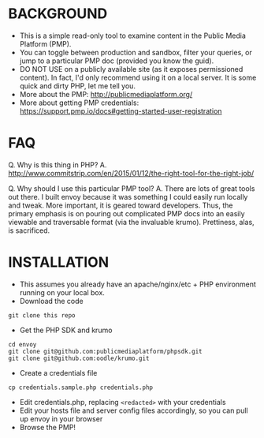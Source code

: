 BACKGROUND
==========
- This is a simple read-only tool to examine content in the Public Media Platform (PMP).
- You can toggle between production and sandbox, filter your queries, or jump to a particular PMP doc (provided you know the guid).
- DO NOT USE on a publicly available site (as it exposes permissioned content). In fact, I'd only recommend using it on a local server. It is some quick and dirty PHP, let me tell you.
- More about the PMP: http://publicmediaplatform.org/
- More about getting PMP credentials: https://support.pmp.io/docs#getting-started-user-registration

FAQ
===

Q. Why is this thing in PHP?
A. http://www.commitstrip.com/en/2015/01/12/the-right-tool-for-the-right-job/

Q. Why should I use this particular PMP tool?
A. There are lots of great tools out there. I built envoy because it was something I could easily run locally and tweak. More important, it is geared toward developers. Thus, the primary emphasis is on pouring out complicated PMP docs into an easily viewable and traversable format (via the invaluable krumo). Prettiness, alas, is sacrificed.

INSTALLATION
============
- This assumes you already have an apache/nginx/etc + PHP environment running on your local box.
- Download the code

```
git clone this repo
```

- Get the PHP SDK and krumo

```
cd envoy
git clone git@github.com:publicmediaplatform/phpsdk.git
git clone git@github.com:oodle/krumo.git
```

- Create a credentials file

```
cp credentials.sample.php credentials.php
```

- Edit credentials.php, replacing `<redacted>` with your credentials
- Edit your hosts file and server config files accordingly, so you can pull up envoy in your browser
- Browse the PMP!


